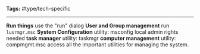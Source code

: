 **Tags:** #type/tech-specific 

---
**Run things**
use the "run" dialog
**User and Group management** 
run `lusrmgr.msc` 
**System Configuration**
utility: msconfig
local admin rights needed
**task manager**
utility: taskmgr
**computer management**
utility: compmgmt.msc
access all the important utilities for managing the system. 

